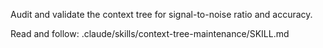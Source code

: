 Audit and validate the context tree for signal-to-noise ratio and accuracy.

Read and follow: .claude/skills/context-tree-maintenance/SKILL.md
